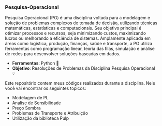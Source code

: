 ### Pesquisa-Operacional
Pesquisa Operacional (PO) é uma disciplina voltada para a modelagem e solução de problemas complexos de tomada de decisão, utilizando técnicas matemáticas, estatísticas e computacionais. Seu objetivo principal é otimizar processos e recursos, seja minimizando custos, maximizando lucros ou melhorando a eficiência de sistemas. Amplamente aplicada em áreas como logística, produção, finanças, saúde e transporte, a PO utiliza ferramentas como programação linear, teoria das filas, simulação e análise de redes para desenvolver soluções baseadas em dados. 
- **Ferramentas**: Python 🐍
- **Objetivo**: Resoluções de Problemas da Disciplina Pesquisa Operacional 💡

Este repositório contem meus códigos realizados durante a disciplina. Nele você vai encontrar os seguintes topicos:
- Modelagem de PL
- Analise de Sensibilidade
- Preço Sombra
- Problemas de Transporte e Atribuição
-  Utilização da biblioteca Pulp
